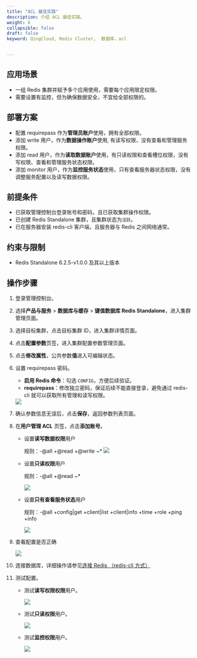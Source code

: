 ```yaml
---
title: "ACL 最佳实践"
description: 介绍 ACL 最佳实践。
weight: 6
collapsible: false
draft: false
keyword: QingCloud, Redis Cluster,  数据库，acl


---
```


## 应用场景

- 一组 Redis 集群并赋予多个应用使用，需要每个应用限定权限。
- 需要设置有监控，但为确保数据安全，不宜给全部权限的。

## 部署方案

- 配置 requirepass 作为**管理员账户**使用，拥有全部权限。
- 添加 write 用户，作为**数据操作账户**使用, 有读写权限，没有查看和管理服务权限。
- 添加 read 用户，作为**读取数据账户**使用，有只读权限和查看槽位权限，没有写权限、查看和管理服务状态权限。
- 添加 monitor 用户，作为**监控服务状态**使用，只有查看服务器状态权限，没有调整服务配置以及读写数据权限。

## 前提条件

- 已获取管理控制台登录账号和密码，且已获取集群操作权限。
- 已创建 Redis Standalone 集群，且集群状态为`活跃`。
- 已在服务器安装 redis-cli 客户端，且服务器与 Redis 之间网络通常。

## 约束与限制

- Redis Standalone 6.2.5-v1.0.0 及其以上版本

## 操作步骤

1. 登录管理控制台。

2. 选择**产品与服务** > **数据库与缓存** > **键值数据库 Redis Standalone**，进入集群管理页面。

3. 选择目标集群，点击目标集群 ID，进入集群详情页面。

4. 点击**配置参数**页签，进入集群配置参数管理页面。

5. 点击**修改属性**，公共参数**值**进入可编辑状态。

6. 设置 requirepass 密码。

   * **启用 Redis 命令**：勾选 `CONFIG`，方便后续验证。
   * **requirepass**：修改独立密码，保证后续不能直接登录，避免通过 redis-cli 就可以获取所有管理和读写权限。

   <img src="../../_images/acl_config_01.png" style="zoom:100%;" />

7. 确认参数信息无误后，点击**保存**，返回参数列表页面。

8. 在**用户管理 ACL** 页签，点击**添加账号**。

   * 设置**读写数据权限**用户

     规则：-@all +@read +@write ~*
     <img src="../../_images/acl_config_02.png" style="zoom:100%;" />

   * 设置**只读权限**用户

     规则：-@all +@read ~*

     <img src="../../_images/acl_config_03.png" style="zoom:100%;" />

   * 设置**只有查看服务状态**用户

     规则：-@all +config|get +client|list +client|info +time +role +ping +info 

     <img src="../../_images/acl_config_04.png" style="zoom:100%;" />

9. 查看配置是否正确

   <img src="../../_images/acl_config_05.png" style="zoom:100%;" />

10. 连接数据库，详细操作请参见[连接 Redis （redis-cli 方式）](/database/redis_standalone/manual/mgt_connect/access_redis_cli/)

11. 测试配置。

    - 测试**读写权限权限**用户。
      
      <img src="../../_images/acl_config_06.png" style="zoom:100%;" />
      
    - 测试**只读权限**用户。
      
      <img src="../../_images/acl_config_07.png" style="zoom:100%;" />
      
    - 测试**监控权限**用户。
      
      <img src="../../_images/acl_config_08.png" style="zoom:100%;" />